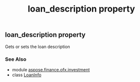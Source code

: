 ﻿---
title: loan_description property
second_title: Aspose.Finance for Python via .NET API References
description: 
type: docs
weight: 60
url: /python-net/aspose.finance.ofx.investment/loaninfo/loan_description/
is_root: false
---

## loan_description property


Gets or sets the loan description

### See Also
* module [aspose.finance.ofx.investment](../../)
* class [LoanInfo](/finance/python-net/aspose.finance.ofx.investment/loaninfo)
